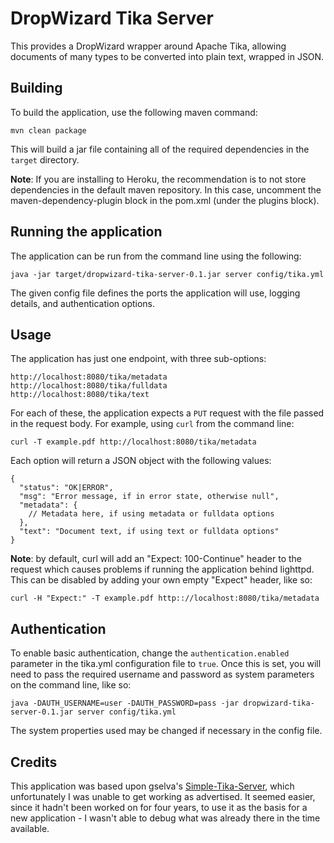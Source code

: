# DropWizard Tika Server

This provides a DropWizard wrapper around Apache Tika, allowing documents
of many types to be converted into plain text, wrapped in JSON.


## Building

To build the application, use the following maven command:

    mvn clean package

This will build a jar file containing all of the required dependencies in the
`target` directory.

**Note**: If you are installing to Heroku, the recommendation is to not
store dependencies in the default maven repository. In this case, uncomment
the maven-dependency-plugin block in the pom.xml (under the plugins block).


## Running the application

The application can be run from the command line using the following:

    java -jar target/dropwizard-tika-server-0.1.jar server config/tika.yml

The given config file defines the ports the application will use, logging details,
and authentication options.


## Usage

The application has just one endpoint, with three sub-options:

    http://localhost:8080/tika/metadata
    http://localhost:8080/tika/fulldata
    http://localhost:8080/tika/text

For each of these, the application expects a `PUT` request with the file
passed in the request body. For example, using `curl` from the command line:

    curl -T example.pdf http://localhost:8080/tika/metadata

Each option will return a JSON object with the following values:

```
{
  "status": "OK|ERROR",
  "msg": "Error message, if in error state, otherwise null",
  "metadata": {
    // Metadata here, if using metadata or fulldata options
  },
  "text": "Document text, if using text or fulldata options"
}
```

**Note**: by default, curl will add an "Expect: 100-Continue" header to the 
request which causes problems if running the application behind lighttpd. This
can be disabled by adding your own empty "Expect" header, like so:

	curl -H "Expect:" -T example.pdf http:://localhost:8080/tika/metadata


## Authentication

To enable basic authentication, change the `authentication.enabled` parameter
in the tika.yml configuration file to `true`. Once this is set, you will need to pass
the required username and password as system parameters on the command line, like so:

    java -DAUTH_USERNAME=user -DAUTH_PASSWORD=pass -jar dropwizard-tika-server-0.1.jar server config/tika.yml  
    
The system properties used may be changed if necessary in the config file.


## Credits

This application was based upon gselva's [Simple-Tika-Server](https://github.com/gselva/Simple-Tika-Server),
which unfortunately I was unable to get working as advertised. It seemed 
easier, since it hadn't been worked on for four years, to use it as the basis
for a new application - I wasn't able to debug what was already there in the
time available.

